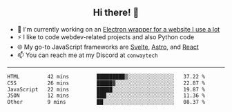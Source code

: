 <h2 align="center">Hi there! 👋</h2>

- 🔭 I'm currently working on an [Electron wrapper for a website I use a lot](https://github.com/ConwayTech-Dev/MyPolyPlus)
- ⚡ I like to code webdev-related projects and also Python code
- 🌐 My go-to JavaScript frameworks are [Svelte](https://svelte.dev/), [Astro](https://astro.build/), and [React](https://react.dev/)
- 📫 You can reach me at my Discord at <code>conwaytech</code>

***

<!--START_SECTION:waka-->

```txt
HTML         42 mins         █████████▒░░░░░░░░░░░░░░░   37.22 %
CSS          26 mins         █████▓░░░░░░░░░░░░░░░░░░░   22.87 %
JavaScript   22 mins         █████░░░░░░░░░░░░░░░░░░░░   19.87 %
JSON         12 mins         ███░░░░░░░░░░░░░░░░░░░░░░   11.36 %
Other        9 mins          ██░░░░░░░░░░░░░░░░░░░░░░░   08.37 %
```

<!--END_SECTION:waka-->
